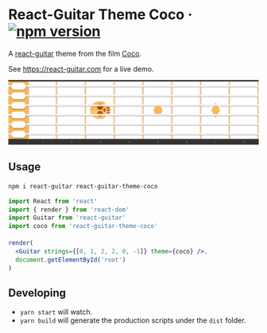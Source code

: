 # React-Guitar Theme Coco &middot; [![npm version](https://img.shields.io/npm/v/react-guitar-theme-coco.svg?style=flat)](https://www.npmjs.com/package/react-guitar-theme-coco)

A [react-guitar](https://github.com/4lejandrito/react-guitar) theme from the film [Coco](<https://en.wikipedia.org/wiki/Coco_(2017_film)>).

See https://react-guitar.com for a live demo.

![Screenshot of the rendered component with an A minor chord](screenshot.png)

## Usage

```
npm i react-guitar react-guitar-theme-coco
```

```jsx
import React from 'react'
import { render } from 'react-dom'
import Guitar from 'react-guitar'
import coco from 'react-guitar-theme-coco'

render(
  <Guitar strings={[0, 1, 2, 2, 0, -1]} theme={coco} />,
  document.getElementById('root')
)
```

## Developing

- `yarn start` will watch.
- `yarn build` will generate the production scripts under the `dist` folder.
